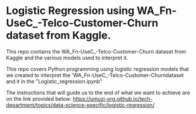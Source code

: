 # Logistic Regression using WA_Fn-UseC_-Telco-Customer-Churn dataset from Kaggle.
This repo contains the WA_Fn-UseC_-Telco-Customer-Churn dataset from Kaggle and the various models used to interpret it.

This repo covers Python programming using logistic regression models that we created to interpret the 'WA_Fn-UseC_-Telco-Customer-Churndataset and it in the "Logistic_regression.ipynb" 


The instructions that will guide us to the end of what we want to achieve are on the link provided below: https://umuzi-org.github.io/tech-department/topics/data-science-specific/logistic-regression/
